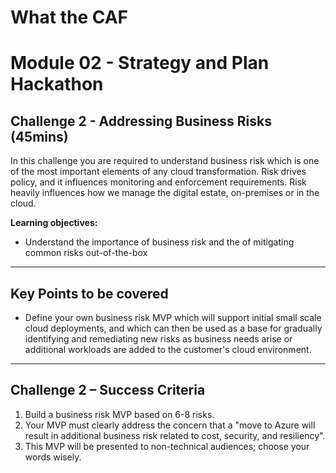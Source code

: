 # What the CAF

# Module 02 - Strategy and Plan Hackathon

## Challenge 2  - Addressing Business Risks (45mins)

In this challenge you are required to understand business risk which is one of the most important elements of any cloud transformation. Risk drives policy, and it influences monitoring and enforcement requirements. Risk heavily influences how we manage the digital estate, on-premises or in the cloud.

**Learning objectives:**

- Understand the importance of business risk and the of mitigating common risks out-of-the-box

---

## Key Points to be covered

- Define your own business risk MVP which will support initial small scale cloud deployments, and which can then be used as a base for gradually identifying and remediating new risks as business needs arise or additional workloads are added to the customer's cloud environment. 

---

## Challenge 2 – Success Criteria

1. Build a business risk MVP based on 6-8 risks.
2. Your MVP must clearly address the concern that a "move to Azure will result in additional business risk related to cost, security, and resiliency".
3. This MVP will be presented to non-technical audiences; choose your words wisely. 

